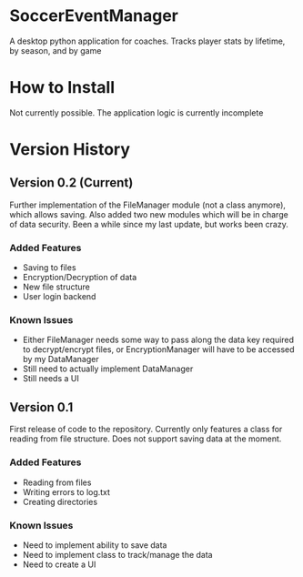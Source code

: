 # SoccerEventManager
A desktop python application for coaches. Tracks player stats by lifetime, by season, and by game

# How to Install
Not currently possible. The application logic is currently incomplete

# Version History

## Version 0.2 (Current)
Further implementation of the FileManager module (not a class anymore), which allows saving. Also added two new modules which will be in charge of data security. Been a while since my last update, but works been crazy.
### Added Features
- Saving to files
- Encryption/Decryption of data
- New file structure
- User login backend
### Known Issues
- Either FileManager needs some way to pass along the data key required to decrypt/encrypt files, or EncryptionManager will have to be accessed by my DataManager
- Still need to actually implement DataManager
- Still needs a UI

## Version 0.1
First release of code to the repository. Currently only features a class for reading from file structure. Does not support saving data at the moment.
### Added Features
- Reading from files
- Writing errors to log.txt
- Creating directories
### Known Issues
- Need to implement ability to save data
- Need to implement class to track/manage the data
- Need to create a UI
